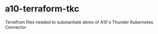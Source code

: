 # a10-terraform-tkc
Terrafrom files needed to substantiate demo of A10's Thunder Kubernetes Connector
